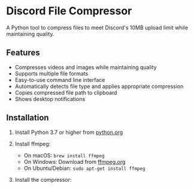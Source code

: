 # Discord File Compressor

A Python tool to compress files to meet Discord's 10MB upload limit while maintaining quality.

## Features

- Compresses videos and images while maintaining quality
- Supports multiple file formats
- Easy-to-use command line interface
- Automatically detects file type and applies appropriate compression
- Copies compressed file path to clipboard
- Shows desktop notifications

## Installation

1. Install Python 3.7 or higher from [python.org](https://python.org)

2. Install ffmpeg:
   - On macOS: `brew install ffmpeg`
   - On Windows: Download from [ffmpeg.org](https://ffmpeg.org/download.html)
   - On Ubuntu/Debian: `sudo apt-get install ffmpeg`

3. Install the compressor: